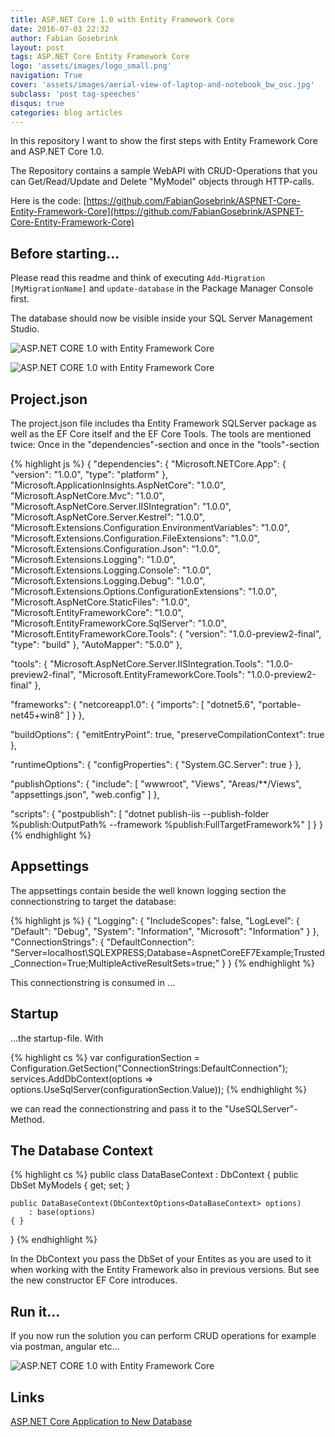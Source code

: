 ```yaml
---
title: ASP.NET Core 1.0 with Entity Framework Core
date: 2016-07-03 22:32
author: Fabian Gosebrink
layout: post
tags: ASP.NET Core Entity Framework Core
logo: 'assets/images/logo_small.png'
navigation: True
cover: 'assets/images/aerial-view-of-laptop-and-notebook_bw_osc.jpg'
subclass: 'post tag-speeches'
disqus: true
categories: blog articles
---
```


In this repository I want to show the first steps with Entity Framework Core and ASP.NET Core 1.0.

The Repository contains a sample WebAPI with CRUD-Operations that you can Get/Read/Update and Delete "MyModel" objects through HTTP-calls.

Here is the code: [https://github.com/FabianGosebrink/ASPNET-Core-Entity-Framework-Core](https://github.com/FabianGosebrink/ASPNET-Core-Entity-Framework-Core)

## Before starting...

Please read this readme and think of executing `Add-Migration [MyMigrationName]` and `update-database` in the Package Manager Console first.

The database should now be visible inside your SQL Server Management Studio.

![ASP.NET CORE 1.0 with Entity Framework Core]({{site.baseurl}}assets/articles/wp-content/uploads/2016/07/database.jpg)

![ASP.NET CORE 1.0 with Entity Framework Core]({{site.baseurl}}assets/articles/wp-content/uploads/2016/07/folderstructure.jpg)

## Project.json

The project.json file includes tha Entity Framework SQLServer package as well as the EF Core itself and the EF Core Tools. The tools are mentioned twice: Once in the "dependencies"-section and once in the "tools"-section

{% highlight js %}
{
  "dependencies": {
    "Microsoft.NETCore.App": {
      "version": "1.0.0",
      "type": "platform"
    },
    "Microsoft.ApplicationInsights.AspNetCore": "1.0.0",
    "Microsoft.AspNetCore.Mvc": "1.0.0",
    "Microsoft.AspNetCore.Server.IISIntegration": "1.0.0",
    "Microsoft.AspNetCore.Server.Kestrel": "1.0.0",
    "Microsoft.Extensions.Configuration.EnvironmentVariables": "1.0.0",
    "Microsoft.Extensions.Configuration.FileExtensions": "1.0.0",
    "Microsoft.Extensions.Configuration.Json": "1.0.0",
    "Microsoft.Extensions.Logging": "1.0.0",
    "Microsoft.Extensions.Logging.Console": "1.0.0",
    "Microsoft.Extensions.Logging.Debug": "1.0.0",
    "Microsoft.Extensions.Options.ConfigurationExtensions": "1.0.0",
    "Microsoft.AspNetCore.StaticFiles": "1.0.0",
    "Microsoft.EntityFrameworkCore": "1.0.0",
    "Microsoft.EntityFrameworkCore.SqlServer": "1.0.0",
    "Microsoft.EntityFrameworkCore.Tools": {
      "version": "1.0.0-preview2-final",
      "type": "build"
    },
    "AutoMapper": "5.0.0"
  },

  "tools": {
    "Microsoft.AspNetCore.Server.IISIntegration.Tools": "1.0.0-preview2-final",
    "Microsoft.EntityFrameworkCore.Tools": "1.0.0-preview2-final"
  },

  "frameworks": {
    "netcoreapp1.0": {
      "imports": [
        "dotnet5.6",
        "portable-net45+win8"
      ]
    }
  },

  "buildOptions": {
    "emitEntryPoint": true,
    "preserveCompilationContext": true
  },

  "runtimeOptions": {
    "configProperties": {
      "System.GC.Server": true
    }
  },

  "publishOptions": {
    "include": [
      "wwwroot",
      "Views",
      "Areas/**/Views",
      "appsettings.json",
      "web.config"
    ]
  },

  "scripts": {
    "postpublish": [ "dotnet publish-iis --publish-folder %publish:OutputPath% --framework %publish:FullTargetFramework%" ]
  }
}
{% endhighlight %}

## Appsettings
    
The appsettings contain beside the well known logging section the connectionstring to target the database:

{% highlight js %}
{
  "Logging": {
    "IncludeScopes": false,
    "LogLevel": {
      "Default": "Debug",
      "System": "Information",
      "Microsoft": "Information"
    }
  },
  "ConnectionStrings": {
    "DefaultConnection": "Server=localhost\\SQLEXPRESS;Database=AspnetCoreEF7Example;Trusted_Connection=True;MultipleActiveResultSets=true;"
  }
}
{% endhighlight %}

This connectionstring is consumed in ...

## Startup    

...the startup-file. With

{% highlight cs %}
var configurationSection = Configuration.GetSection("ConnectionStrings:DefaultConnection");
services.AddDbContext(options => options.UseSqlServer(configurationSection.Value));
{% endhighlight %}

we can read the connectionstring and pass it to the "UseSQLServer"-Method.

## The Database Context

{% highlight cs %}
public class DataBaseContext : DbContext
{
    public DbSet<MyModel> MyModels { get; set; }

    public DataBaseContext(DbContextOptions<DataBaseContext> options)
        : base(options)
    { }
}
{% endhighlight %}


In the DbContext you pass the DbSet of your Entites as you are used to it when working with the Entity Framework also in previous versions. But see the new constructor EF Core introduces.

## Run it...

If you now run the solution you can perform CRUD operations for example via postman, angular etc...

![ASP.NET CORE 1.0 with Entity Framework Core]({{site.baseurl}}assets/articles/wp-content/uploads/2016/07/postmandatabase.jpg)

## Links

[ASP.NET Core Application to New Database](https://ef.readthedocs.io/en/latest/platforms/aspnetcore/new-db.html)
